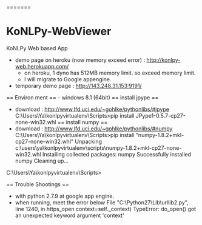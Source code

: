 
=======
# KoNLPy-WebViewer
KoNLPy Web based App
- demo page on heroku (now memory exceed error) : http://konlpy-web.herokuapp.com/
  - on heroku, 1 dyno has 512MB memory limit. so exceed memory limit.
  - I will migrate to Google appengine.
- temporary demo page : http://143.248.31.153:9191/


== Environ ment ==
    - windows 8.1 (64bit)
== install jpype ==
- download : http://www.lfd.uci.edu/~gohlke/pythonlibs/#jpype
C:\Users\Ya\konlpyvirtualenv\Scripts>pip install JPype1-0.5.7-cp27-none-win32.whl
== install numpy ==
- download : http://www.lfd.uci.edu/~gohlke/pythonlibs/#numpy
C:\Users\Ya\konlpyvirtualenv\Scripts>pip install "numpy-1.8.2+mkl-cp27-none-win32.whl"
Unpacking c:\users\ya\konlpyvirtualenv\scripts\numpy-1.8.2+mkl-cp27-none-win32.whl
Installing collected packages: numpy
Successfully installed numpy
Cleaning up...

C:\Users\Ya\konlpyvirtualenv\Scripts>

== Trouble Shootings ==
- with python 2.7.9 at google app engine.
- when running, meet the error below
  File "C:\Python27\Lib\urllib2.py", line 1240, in https_open
    context=self._context)
TypeError: do_open() got an unexpected keyword argument 'context'
